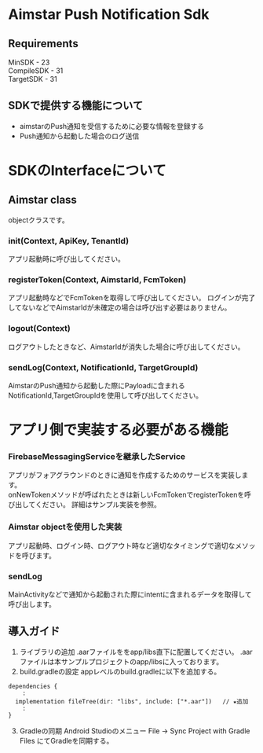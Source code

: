 # Aimstar Push Notification Sdk
## Requirements
MinSDK - 23  
CompileSDK - 31  
TargetSDK - 31

## SDKで提供する機能について
- aimstarのPush通知を受信するために必要な情報を登録する
- Push通知から起動した場合のログ送信

# SDKのInterfaceについて
## Aimstar class
objectクラスです。
### init(Context, ApiKey, TenantId)
アプリ起動時に呼び出してください。
### registerToken(Context, AimstarId, FcmToken)
アプリ起動時などでFcmTokenを取得して呼び出してください。
ログインが完了してないなどでAimstarIdが未確定の場合は呼び出す必要はありません。

### logout(Context)
ログアウトしたときなど、AimstarIdが消失した場合に呼び出してください。
### sendLog(Context, NotificationId, TargetGroupId)
AimstarのPush通知から起動した際にPayloadに含まれるNotificationId,TargetGroupIdを使用して呼び出してください。

# アプリ側で実装する必要がある機能
### FirebaseMessagingServiceを継承したService
アプリがフォアグラウンドのときに通知を作成するためのサービスを実装します。  
onNewTokenメソッドが呼ばれたときは新しいFcmTokenでregisterTokenを呼び出してください。
詳細はサンプル実装を参照。
### Aimstar objectを使用した実装
アプリ起動時、ログイン時、ログアウト時など適切なタイミングで適切なメソッドを呼びます。
### sendLog
MainActivityなどで通知から起動された際にintentに含まれるデータを取得して呼び出します。

## 導入ガイド
1. ライブラリの追加
   .aarファイルををapp/libs直下に配置してください。
   .aarファイルは本サンプルプロジェクトのapp/libsに入っております。
   ​
2. build.gradleの設定
   appレベルのbuild.gradleに以下を追加する。
```
dependencies {
    :
  implementation fileTree(dir: "libs", include: ["*.aar"])   // ★追加
    :
}
```
3. Gradleの同期
   Android Studioのメニュー File -> Sync Project with Gradle Files にてGradleを同期する。

